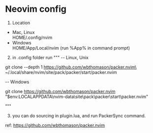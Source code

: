 # Neovim config

1. Location 
 - Mac, Linux <br />
  HOME/.config/nvim
 - Windows <br />
  HOME/App/Local/nvim (run %App% in command prompt)
  

2. in .config folder run
"""
-- Linux, Unix

git clone --depth 1 https://github.com/wbthomason/packer.nvim\
 ~/.local/share/nvim/site/pack/packer/start/packer.nvim
 
-- Windows

git clone https://github.com/wbthomason/packer.nvim "$env:LOCALAPPDATA\nvim-data\site\pack\packer\start\packer.nvim"
 
"""

3. you can do sourcing in plugin.lua, and run PackerSync command.

ref: https://github.com/wbthomason/packer.nvim
